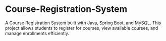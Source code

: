# Course-Registration-System
A Course Registration System built with Java, Spring Boot, and MySQL.  This project allows students to register for courses, view available courses, and manage enrollments efficiently.
